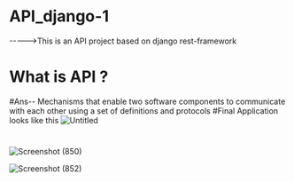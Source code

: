 # API_django-1
----->This is an API project based on django rest-framework

# What is API ?
#Ans-- Mechanisms that enable two software components to communicate with each other using a set of definitions and protocols
#Final Application looks like this
![Untitled](https://github.com/waquar-az/API_django-1/assets/106869966/32c58b8b-5f8c-4468-833a-3b6edc67d557)




#
![Screenshot (850)](https://github.com/waquar-az/API_django-1/assets/106869966/8586e3d1-6269-4941-a4ec-a0dc87003976)

![Screenshot (852)](https://github.com/waquar-az/API_django-1/assets/106869966/70978f70-4268-4d87-b6cc-af35c267e27a)

